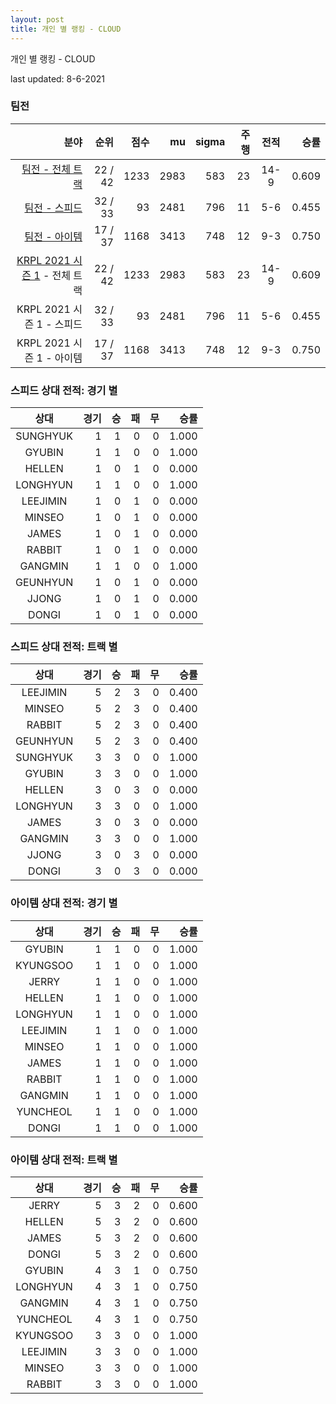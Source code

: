 ```yaml
---
layout: post
title: 개인 별 랭킹 - CLOUD
---
```



개인 별 랭킹 - CLOUD


last updated: 8-6-2021


### 팀전

| 분야 | 순위 | 점수 | mu | sigma | 주행 | 전적 | 승률 |
|---:|---:|---:|---:|---:|---:|:---:|---:|
| [팀전 - 전체 트랙](../team-full) | 22 / 42 | 1233 | 2983 | 583 | 23 | 14-9 | 0.609 |
| [팀전 - 스피드](../team-speed) | 32 / 33 | 93 | 2481 | 796 | 11 | 5-6 | 0.455 |
| [팀전 - 아이템](../team-item) | 17 / 37 | 1168 | 3413 | 748 | 12 | 9-3 | 0.750 |
| [KRPL 2021 시즌 1](../teams-t2021_1) - 전체 트랙 | 22 / 42 | 1233 | 2983 | 583 | 23 | 14-9 | 0.609 |
| KRPL 2021 시즌 1 - 스피드 | 32 / 33 | 93 | 2481 | 796 | 11 | 5-6 | 0.455 |
| KRPL 2021 시즌 1 - 아이템 | 17 / 37 | 1168 | 3413 | 748 | 12 | 9-3 | 0.750 |

### 스피드 상대 전적: 경기 별

| 상대 | 경기 | 승 | 패 | 무 | 승률 |
|:---:|---:|---:|---:|---:|---:|
| SUNGHYUK | 1 | 1 | 0 | 0 | 1.000 |
| GYUBIN | 1 | 1 | 0 | 0 | 1.000 |
| HELLEN | 1 | 0 | 1 | 0 | 0.000 |
| LONGHYUN | 1 | 1 | 0 | 0 | 1.000 |
| LEEJIMIN | 1 | 0 | 1 | 0 | 0.000 |
| MINSEO | 1 | 0 | 1 | 0 | 0.000 |
| JAMES | 1 | 0 | 1 | 0 | 0.000 |
| RABBIT | 1 | 0 | 1 | 0 | 0.000 |
| GANGMIN | 1 | 1 | 0 | 0 | 1.000 |
| GEUNHYUN | 1 | 0 | 1 | 0 | 0.000 |
| JJONG | 1 | 0 | 1 | 0 | 0.000 |
| DONGI | 1 | 0 | 1 | 0 | 0.000 |

### 스피드 상대 전적: 트랙 별

| 상대 | 경기 | 승 | 패 | 무 | 승률 |
|:---:|---:|---:|---:|---:|---:|
| LEEJIMIN | 5 | 2 | 3 | 0 | 0.400 |
| MINSEO | 5 | 2 | 3 | 0 | 0.400 |
| RABBIT | 5 | 2 | 3 | 0 | 0.400 |
| GEUNHYUN | 5 | 2 | 3 | 0 | 0.400 |
| SUNGHYUK | 3 | 3 | 0 | 0 | 1.000 |
| GYUBIN | 3 | 3 | 0 | 0 | 1.000 |
| HELLEN | 3 | 0 | 3 | 0 | 0.000 |
| LONGHYUN | 3 | 3 | 0 | 0 | 1.000 |
| JAMES | 3 | 0 | 3 | 0 | 0.000 |
| GANGMIN | 3 | 3 | 0 | 0 | 1.000 |
| JJONG | 3 | 0 | 3 | 0 | 0.000 |
| DONGI | 3 | 0 | 3 | 0 | 0.000 |

### 아이템 상대 전적: 경기 별

| 상대 | 경기 | 승 | 패 | 무 | 승률 |
|:---:|---:|---:|---:|---:|---:|
| GYUBIN | 1 | 1 | 0 | 0 | 1.000 |
| KYUNGSOO | 1 | 1 | 0 | 0 | 1.000 |
| JERRY | 1 | 1 | 0 | 0 | 1.000 |
| HELLEN | 1 | 1 | 0 | 0 | 1.000 |
| LONGHYUN | 1 | 1 | 0 | 0 | 1.000 |
| LEEJIMIN | 1 | 1 | 0 | 0 | 1.000 |
| MINSEO | 1 | 1 | 0 | 0 | 1.000 |
| JAMES | 1 | 1 | 0 | 0 | 1.000 |
| RABBIT | 1 | 1 | 0 | 0 | 1.000 |
| GANGMIN | 1 | 1 | 0 | 0 | 1.000 |
| YUNCHEOL | 1 | 1 | 0 | 0 | 1.000 |
| DONGI | 1 | 1 | 0 | 0 | 1.000 |

### 아이템 상대 전적: 트랙 별

| 상대 | 경기 | 승 | 패 | 무 | 승률 |
|:---:|---:|---:|---:|---:|---:|
| JERRY | 5 | 3 | 2 | 0 | 0.600 |
| HELLEN | 5 | 3 | 2 | 0 | 0.600 |
| JAMES | 5 | 3 | 2 | 0 | 0.600 |
| DONGI | 5 | 3 | 2 | 0 | 0.600 |
| GYUBIN | 4 | 3 | 1 | 0 | 0.750 |
| LONGHYUN | 4 | 3 | 1 | 0 | 0.750 |
| GANGMIN | 4 | 3 | 1 | 0 | 0.750 |
| YUNCHEOL | 4 | 3 | 1 | 0 | 0.750 |
| KYUNGSOO | 3 | 3 | 0 | 0 | 1.000 |
| LEEJIMIN | 3 | 3 | 0 | 0 | 1.000 |
| MINSEO | 3 | 3 | 0 | 0 | 1.000 |
| RABBIT | 3 | 3 | 0 | 0 | 1.000 |
